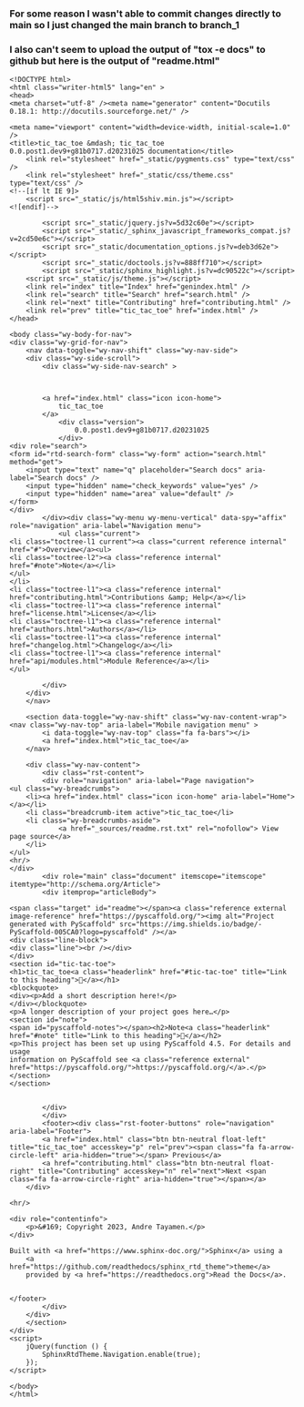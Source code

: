 ### For some reason I wasn't able to commit changes directly to main so I just changed the main branch to branch_1
### I also can't seem to upload the output of "tox -e docs" to github but here is the output of "readme.html"

    <!DOCTYPE html>
    <html class="writer-html5" lang="en" >
    <head>
    <meta charset="utf-8" /><meta name="generator" content="Docutils 0.18.1: http://docutils.sourceforge.net/" />

    <meta name="viewport" content="width=device-width, initial-scale=1.0" />
    <title>tic_tac_toe &mdash; tic_tac_toe 0.0.post1.dev9+g81b0717.d20231025 documentation</title>
        <link rel="stylesheet" href="_static/pygments.css" type="text/css" />
        <link rel="stylesheet" href="_static/css/theme.css" type="text/css" />
    <!--[if lt IE 9]>
        <script src="_static/js/html5shiv.min.js"></script>
    <![endif]-->
    
            <script src="_static/jquery.js?v=5d32c60e"></script>
            <script src="_static/_sphinx_javascript_frameworks_compat.js?v=2cd50e6c"></script>
            <script src="_static/documentation_options.js?v=deb3d62e"></script>
            <script src="_static/doctools.js?v=888ff710"></script>
            <script src="_static/sphinx_highlight.js?v=dc90522c"></script>
        <script src="_static/js/theme.js"></script>
        <link rel="index" title="Index" href="genindex.html" />
        <link rel="search" title="Search" href="search.html" />
        <link rel="next" title="Contributing" href="contributing.html" />
        <link rel="prev" title="tic_tac_toe" href="index.html" /> 
    </head>

    <body class="wy-body-for-nav"> 
    <div class="wy-grid-for-nav">
        <nav data-toggle="wy-nav-shift" class="wy-nav-side">
        <div class="wy-side-scroll">
            <div class="wy-side-nav-search" >

            
            
            <a href="index.html" class="icon icon-home">
                tic_tac_toe
            </a>
                <div class="version">
                    0.0.post1.dev9+g81b0717.d20231025
                </div>
    <div role="search">
    <form id="rtd-search-form" class="wy-form" action="search.html" method="get">
        <input type="text" name="q" placeholder="Search docs" aria-label="Search docs" />
        <input type="hidden" name="check_keywords" value="yes" />
        <input type="hidden" name="area" value="default" />
    </form>
    </div>
            </div><div class="wy-menu wy-menu-vertical" data-spy="affix" role="navigation" aria-label="Navigation menu">
                <ul class="current">
    <li class="toctree-l1 current"><a class="current reference internal" href="#">Overview</a><ul>
    <li class="toctree-l2"><a class="reference internal" href="#note">Note</a></li>
    </ul>
    </li>
    <li class="toctree-l1"><a class="reference internal" href="contributing.html">Contributions &amp; Help</a></li>
    <li class="toctree-l1"><a class="reference internal" href="license.html">License</a></li>
    <li class="toctree-l1"><a class="reference internal" href="authors.html">Authors</a></li>
    <li class="toctree-l1"><a class="reference internal" href="changelog.html">Changelog</a></li>
    <li class="toctree-l1"><a class="reference internal" href="api/modules.html">Module Reference</a></li>
    </ul>

            </div>
        </div>
        </nav>

        <section data-toggle="wy-nav-shift" class="wy-nav-content-wrap"><nav class="wy-nav-top" aria-label="Mobile navigation menu" >
            <i data-toggle="wy-nav-top" class="fa fa-bars"></i>
            <a href="index.html">tic_tac_toe</a>
        </nav>

        <div class="wy-nav-content">
            <div class="rst-content">
            <div role="navigation" aria-label="Page navigation">
    <ul class="wy-breadcrumbs">
        <li><a href="index.html" class="icon icon-home" aria-label="Home"></a></li>
        <li class="breadcrumb-item active">tic_tac_toe</li>
        <li class="wy-breadcrumbs-aside">
                <a href="_sources/readme.rst.txt" rel="nofollow"> View page source</a>
        </li>
    </ul>
    <hr/>
    </div>
            <div role="main" class="document" itemscope="itemscope" itemtype="http://schema.org/Article">
            <div itemprop="articleBody">
                
    <span class="target" id="readme"></span><a class="reference external image-reference" href="https://pyscaffold.org/"><img alt="Project generated with PyScaffold" src="https://img.shields.io/badge/-PyScaffold-005CA0?logo=pyscaffold" /></a>
    <div class="line-block">
    <div class="line"><br /></div>
    </div>
    <section id="tic-tac-toe">
    <h1>tic_tac_toe<a class="headerlink" href="#tic-tac-toe" title="Link to this heading"></a></h1>
    <blockquote>
    <div><p>Add a short description here!</p>
    </div></blockquote>
    <p>A longer description of your project goes here…</p>
    <section id="note">
    <span id="pyscaffold-notes"></span><h2>Note<a class="headerlink" href="#note" title="Link to this heading"></a></h2>
    <p>This project has been set up using PyScaffold 4.5. For details and usage
    information on PyScaffold see <a class="reference external" href="https://pyscaffold.org/">https://pyscaffold.org/</a>.</p>
    </section>
    </section>


            </div>
            </div>
            <footer><div class="rst-footer-buttons" role="navigation" aria-label="Footer">
            <a href="index.html" class="btn btn-neutral float-left" title="tic_tac_toe" accesskey="p" rel="prev"><span class="fa fa-arrow-circle-left" aria-hidden="true"></span> Previous</a>
            <a href="contributing.html" class="btn btn-neutral float-right" title="Contributing" accesskey="n" rel="next">Next <span class="fa fa-arrow-circle-right" aria-hidden="true"></span></a>
        </div>

    <hr/>

    <div role="contentinfo">
        <p>&#169; Copyright 2023, Andre Tayamen.</p>
    </div>

    Built with <a href="https://www.sphinx-doc.org/">Sphinx</a> using a
        <a href="https://github.com/readthedocs/sphinx_rtd_theme">theme</a>
        provided by <a href="https://readthedocs.org">Read the Docs</a>.
    

    </footer>
            </div>
        </div>
        </section>
    </div>
    <script>
        jQuery(function () {
            SphinxRtdTheme.Navigation.enable(true);
        });
    </script> 

    </body>
    </html>

